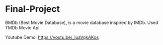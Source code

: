 # Final-Project

BMDb (Best Movie Database), is a movie database inspired by IMDb. Used TMDb Movie Api.

Youtube Demo:
https://youtu.be/_luaVqkAKos

